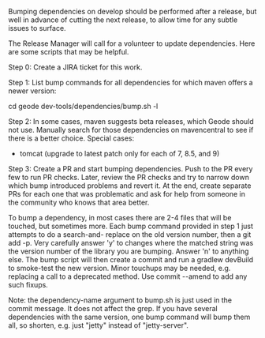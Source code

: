 Bumping dependencies on develop should be performed after a release, but well in advance
of cutting the next release, to allow time for any subtle issues to surface.

The Release Manager will call for a volunteer to update dependencies.  Here are some 
scripts that may be helpful.

Step 0: Create a JIRA ticket for this work.

Step 1: List bump commands for all dependencies for which maven offers a newer version:

cd geode
dev-tools/dependencies/bump.sh <jira you will be committing this work under> -l

Step 2: In some cases, maven suggests beta releases, which Geode should not use.
Manually search for those dependencies on mavencentral to see if there is a better choice.
Special cases:
- tomcat (upgrade to latest patch only for each of 7, 8.5, and 9)

Step 3: Create a PR and start bumping dependencies.  Push to the PR every few to run PR
checks.  Later, review the PR checks and try to narrow down which bump introduced problems
and revert it.  At the end, create separate PRs for each one that was problematic and ask
for help from someone in the community who knows that area better.

To bump a dependency, in most cases there are 2-4 files that will be touched, but
sometimes more.  Each bump command provided in step 1 just attempts to do a search-and-
replace on the old version number, then a git add -p.  Very carefully answer 'y' to
changes where the matched string was the version number of the library you are bumping.
Answer 'n' to anything else.  The bump script will then create a commit and run a gradlew
devBuild to smoke-test the new version.  Minor touchups may be needed, e.g. replacing a
call to a deprecated method.  Use commit --amend to add any such fixups.

Note: the dependency-name argument to bump.sh is just used in the commit message.  It
does not affect the grep.  If you have several dependencies with the same version, one 
bump command will bump them all, so shorten, e.g. just "jetty" instead of "jetty-server".